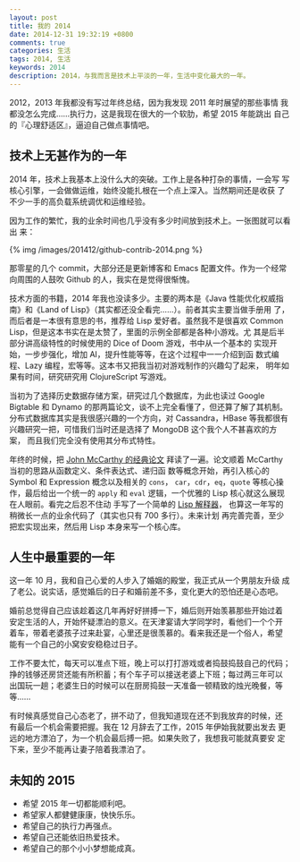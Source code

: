 ```yaml
---
layout: post
title: 我的 2014
date: 2014-12-31 19:32:19 +0800
comments: true
categories: 生活
tags: 2014, 生活
keywords: 2014
description: 2014，与我而言是技术上平淡的一年，生活中变化最大的一年。
---
```


2012，2013 年我都没有写过年终总结，因为我发现 2011 年时展望的那些事情
我都没怎么完成……执行力，这是我现在很大的一个软肋，希望 2015 年能跳出
自己的『心理舒适区』，逼迫自己做点事情吧。

## 技术上无甚作为的一年

2014 年，技术上我基本上没什么大的突破。工作上是各种打杂的事情，一会写
写核心引擎，一会做做运维，始终没能扎根在一个点上深入。当然期间还是收获
了不少一手的高负载系统调优和运维经验。

因为工作的繁忙，我的业余时间也几乎没有多少时间放到技术上。一张图就可以看出
来：

{% img /images/201412/github-contrib-2014.png %}

<!--more-->

那零星的几个 commit，大部分还是更新博客和 Emacs 配置文件。作为一个经常
向周围的人鼓吹 Github 的人，我实在是觉得很惭愧。

技术方面的书籍，2014 年我也没读多少。主要的两本是《Java 性能优化权威指
南》和《Land of Lisp》（其实都还没全看完……）。前者其实主要当做手册用
了，而后者是一本很有意思的书，推荐给 Lisp 爱好者。虽然我不是很喜欢
Common Lisp，但是这本书实在是太赞了，里面的示例全部都是各种小游戏。尤
其是后半部分讲高级特性的时候使用的 Dice of Doom 游戏，书中从一个基本的
实现开始，一步步强化，增加 AI，提升性能等等，在这个过程中一一介绍到函
数式编程、Lazy 编程，宏等等。这本书又把我当初对游戏制作的兴趣勾了起来，
明年如果有时间，研究研究用 ClojureScript 写游戏。

当初为了选择历史数据存储方案，研究过几个数据库，为此也读过 Google
Bigtable 和 Dynamo 的那两篇论文，谈不上完全看懂了，但还算了解了其机制。
分布式数据库其实是我很感兴趣的一个方向，对 Cassandra，HBase 等我都很有
兴趣研究一把，可惜我们当时还是选择了 MongoDB 这个我个人不甚喜欢的方案，
而且我们完全没有使用其分布式特性。

年终的时候，把
[John McCarthy 的经典论文](http://www-formal.stanford.edu/jmc/recursive.pdf)
拜读了一遍。论文顺着 McCarthy 当初的思路从函数定义、条件表达式、递归函
数等概念开始，再引入核心的 Symbol 和 Expression 概念以及相关的 `cons`，
`car`，`cdr`，`eq`，`quote` 等核心操作，最后给出一个统一的 `apply` 和
`eval` 逻辑，一个优雅的 Lisp 核心就这么展现在人眼前。看完之后忍不住动
手写了一个简单的 [Lisp 解释器](https://github.com/moonranger/toylisp)，
也算这一年写的稍微长一点的业余代码了（其实也只有 700 多行）。未来计划
再完善完善，至少把宏实现出来，然后用 Lisp 本身来写一个核心库。

## 人生中最重要的一年

这一年 10 月，我和自己心爱的人步入了婚姻的殿堂，我正式从一个男朋友升级
成了老公。说实话，感觉婚后的日子和婚前差不多，变化更大的恐怕还是心态吧。

婚前总觉得自己应该趁着这几年再好好拼搏一下，婚后则开始羡慕那些开始过着
安定生活的人，开始怀疑漂泊的意义。在天津宴请大学同学时，看他们一个个开
着车，带着老婆孩子过来赴宴，心里还是很羡慕的。看来我还是一个俗人，希望
能有一个自己的小窝安安稳稳过日子。

工作不要太忙，每天可以准点下班，晚上可以打打游戏或者捣鼓捣鼓自己的代码；
挣的钱够还房贷还能有所积蓄；有个车子可以接送老婆上下班；每过两三年可以
出国玩一趟；老婆生日的时候可以在厨房捣鼓一天准备一顿精致的烛光晚餐，等
等……

有时候真感觉自己心态老了，拼不动了，但我知道现在还不到我放弃的时候，还
有最后一个机会需要把握。我在 12 月辞去了工作，2015 年伊始我就要出发去
更远的地方漂泊了，为一个机会最后搏一把。如果失败了，我想我可能就真要安
定下来，至少不能再让妻子陪着我漂泊了。

## 未知的 2015

- 希望 2015 年一切都能顺利吧。
- 希望家人都健健康康，快快乐乐。
- 希望自己的执行力再强点。
- 希望自己还能依旧热爱技术。
- 希望自己的那个小小梦想能成真。
